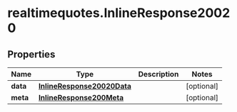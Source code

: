# realtimequotes.InlineResponse20020

## Properties

Name | Type | Description | Notes
------------ | ------------- | ------------- | -------------
**data** | [**InlineResponse20020Data**](InlineResponse20020Data.md) |  | [optional] 
**meta** | [**InlineResponse200Meta**](InlineResponse200Meta.md) |  | [optional] 



